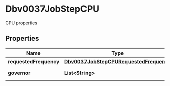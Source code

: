 

# Dbv0037JobStepCPU

CPU properties

## Properties

| Name | Type | Description | Notes |
|------------ | ------------- | ------------- | -------------|
|**requestedFrequency** | [**Dbv0037JobStepCPURequestedFrequency**](Dbv0037JobStepCPURequestedFrequency.md) |  |  [optional] |
|**governor** | **List&lt;String&gt;** | CPU governor |  [optional] |



